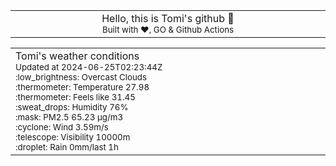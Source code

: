
<div align="center">
<table>
<tbody>
<td align="center">
<img width="2000" height="0"><br>
Hello, this is Tomi's github 👋<br>
<sup>Built with ❤️, GO & Github Actions</sup><br>
<img width="2000" height="0">
</td>
</tbody>
</table>
</div>
<table>
<tbody>
<td align="left">
<img width="2000" height="0"><br>
Tomi's weather conditions<br>
<sup>Updated at 2024-06-25T02:23:44Z</sup><br>
<sup>:low_brightness: Overcast Clouds</sup><br>
<sup>:thermometer: Temperature 27.98 </sup><br>
<sup>:thermometer: Feels like 31.45</sup><br>
<sup>:sweat_drops: Humidity 76%</sup><br>
<sup>:mask: PM2.5 65.23 μg/m3</sup><br>
<sup>:cyclone: Wind 3.59m/s </sup><br>
<sup>:telescope: Visibility 10000m </sup><br>
<sup>:droplet: Rain 0mm/last 1h </sup><br>
<img width="2000" height="0">
</td>
<td align="left">
<img width="2000" height="0"><br>
<br>
<img width="2000" height="0">
</td>
</tbody>
</table>
</div>
    